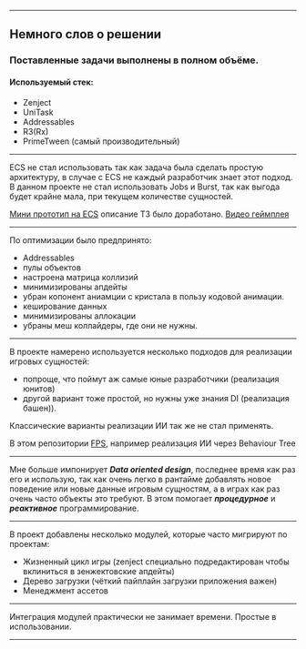 ___
## Немного слов о решении
### Поставленные задачи выполнены в полном объёме.
#### Используемый стек:
- Zenject
- UniTask
- Addressables
- R3(Rx)
- PrimeTween (самый производительный)
____

ECS не стал использовать так как задача была сделать простую архитектуру, в случае с ECS не каждый разработчик знает этот подход.
В данном проекте не стал использовать Jobs и Burst, так как выгода будет крайне мала, при текущем количестве сущностей.

[Мини прототип на ECS](https://github.com/AlexDevEdd/Ecs_Auto_RTS) описание ТЗ было доработано.
[Видео геймплея](https://drive.google.com/file/d/1BMMEkMVkLOSy9s_WS-A938hVh_5qq4ds/view?usp=drive_link)

___
По оптимизации было предпринято:
- Addressables
- пулы объектов
- настроена матрица коллизий
- минимизированы апдейты
- убран копонент аниамции с кристала в пользу кодовой анимации.
- кеширование данных
- минимизированы аллокации
- убраны меш коллайдеры, где они не нужны.
___
В проекте намерено используется несколько подходов для реализации игровых сущностей:
- попроще, что поймут аж самые юные разработчики (реализация юнитов) 
- другой вариант тоже простой, но нужны уже знания DI (реализация башен)).

Классические варианты реализации ИИ так же не стал применять.


В этом репозитории [FPS](https://github.com/AlexDevEdd/UnityShowcase/tree/DEV), например реализация ИИ через Behaviour Tree
___
Мне больше импонирует ***Data oriented design***, последнее время как раз его и использую, так как очень легко в рантайме добавлять новое поведение или новые данные игровым сущностям, а в играх как раз очень часто объекты это требуют.
В этом помогает ___процедурное___ и ___реактивное___ программирование.
___
В проект добавлены несколько модулей, которые часто мигрируют по проектам:
+ Жизненный цикл игры (zenject специально подредактирован чтобы вклиниться в зенжектовские апдейты)
+ Дерево загрузки (чёткий пайплайн загрузки приложения важен)
+ Менеджмент ассетов
___
Интеграция модулей практически не занимает времени. Простые в использовании. 
___
